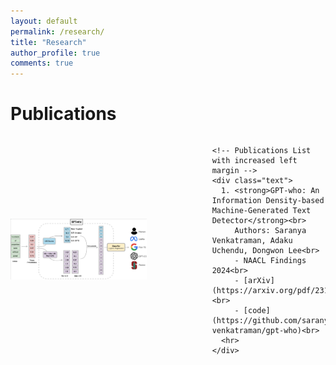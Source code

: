 ```yaml
---
layout: default
permalink: /research/
title: "Research"
author_profile: true
comments: true
---
```


# Publications

<div class="container">
  <div class="content">
    <!-- Image on Left Half with adjusted width -->
    <div style="margin-right: 50px;">
      <img src="/images/pipeline_gptwho.png" alt="Image Description" style="width: 80%;">
    </div>

    <!-- Publications List with increased left margin -->
    <div class="text">
      1. <strong>GPT-who: An Information Density-based Machine-Generated Text Detector</strong><br>
         Authors: Saranya Venkatraman, Adaku Uchendu, Dongwon Lee<br>
         - NAACL Findings 2024<br>
         - [arXiv](https://arxiv.org/pdf/2310.06202.pdf)<br>
         - [code](https://github.com/saranya-venkatraman/gpt-who)<br>
      <hr>
    </div>
  </div>
</div>

<style>
  .container {
    display: flex;
    justify-content: center;
    align-items: center;
  }

  .content {
    max-width: 800px;
    display: flex;
    align-items: center;
  }

  .text {
    flex: 1;
    margin-left: 10px;
    font-size: 14px;
  }
</style>


